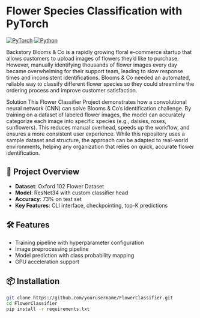 # Flower Species Classification with PyTorch

[![PyTorch](https://img.shields.io/badge/PyTorch-%23EE4C2C.svg?logo=PyTorch&logoColor=white)](https://pytorch.org/)
[![Python](https://img.shields.io/badge/Python-3.8%2B-blue)](https://www.python.org/)

Backstory
Blooms & Co is a rapidly growing floral e-commerce startup that allows customers to upload images of flowers they’d like to purchase. However, manually identifying thousands of flower images every day became overwhelming for their support team, leading to slow response times and inconsistent identifications. Blooms & Co needed an automated, reliable way to classify different flower species so they could streamline the ordering process and improve customer satisfaction.

Solution
This Flower Classifier Project demonstrates how a convolutional neural network (CNN) can solve Blooms & Co’s identification challenge. By training on a dataset of labeled flower images, the model can accurately categorize each image into specific species (e.g., daisies, roses, sunflowers). This reduces manual overhead, speeds up the workflow, and ensures a more consistent user experience. While this repository uses a sample dataset and structure, the approach can be adapted to real-world environments, helping any organization that relies on quick, accurate flower identification.

## 🌸 Project Overview
- **Dataset**: Oxford 102 Flower Dataset
- **Model**: ResNet34 with custom classifier head
- **Accuracy**: 73% on test set
- **Key Features**: CLI interface, checkpointing, top-K predictions

## 🛠️ Features
- Training pipeline with hyperparameter configuration
- Image preprocessing pipeline
- Model prediction with class probability mapping
- GPU acceleration support

## 📦 Installation
```bash
git clone https://github.com/yourusername/FlowerClassifier.git
cd FlowerClassifier
pip install -r requirements.txt 
